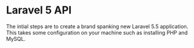 Laravel 5 API
====

The intial steps are to create a brand spanking new Laravel 5.5 application. This takes some configuration on your machine such as installing PHP and MySQL. 